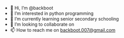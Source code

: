 - 👋 Hi, I’m @backboot
- 👀 I’m interested in python programming 
- 🌱 I’m currently learning senior secondary schooling
- 💞️ I’m looking to collaborate on 
- 📫 How to reach me on backboot.007@gmail.com

<!---
backboot/backboot is a ✨ special ✨ repository because its `README.md` (this file) appears on your GitHub profile.
You can click the Preview link to take a look at your changes.
--->
